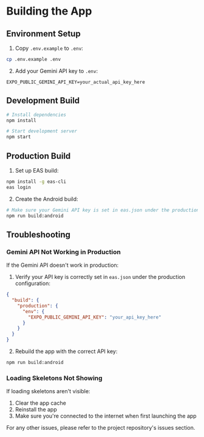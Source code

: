 # Building the App

## Environment Setup

1. Copy `.env.example` to `.env`:
```bash
cp .env.example .env
```

2. Add your Gemini API key to `.env`:
```
EXPO_PUBLIC_GEMINI_API_KEY=your_actual_api_key_here
```

## Development Build

```bash
# Install dependencies
npm install

# Start development server
npm start
```

## Production Build

1. Set up EAS build:
```bash
npm install -g eas-cli
eas login
```

2. Create the Android build:
```bash
# Make sure your Gemini API key is set in eas.json under the production configuration
npm run build:android
```

## Troubleshooting

### Gemini API Not Working in Production

If the Gemini API doesn't work in production:

1. Verify your API key is correctly set in `eas.json` under the production configuration:
```json
{
  "build": {
    "production": {
      "env": {
        "EXPO_PUBLIC_GEMINI_API_KEY": "your_api_key_here"
      }
    }
  }
}
```

2. Rebuild the app with the correct API key:
```bash
npm run build:android
```

### Loading Skeletons Not Showing

If loading skeletons aren't visible:

1. Clear the app cache
2. Reinstall the app
3. Make sure you're connected to the internet when first launching the app

For any other issues, please refer to the project repository's issues section.